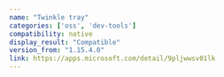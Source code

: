 ```yaml
---
name: "Twinkle tray"
categories: ['oss', 'dev-tools']
compatibility: native
display_result: "Compatible"
version_from: "1.15.4.0"
link: https://apps.microsoft.com/detail/9pljwwsv01lk
---
```

